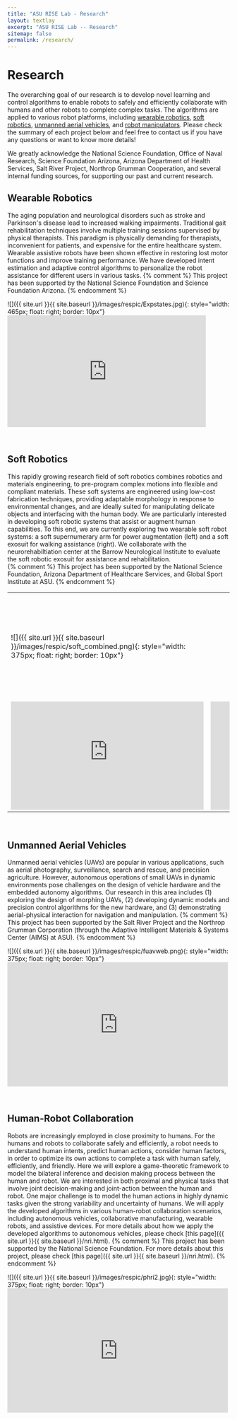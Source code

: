 ```yaml
---
title: "ASU RISE Lab - Research"
layout: textlay
excerpt: "ASU RISE Lab -- Research"
sitemap: false
permalink: /research/
---
```


# Research

The overarching goal of our research is to develop novel learning and 
control algorithms to enable robots to safely and efficiently collaborate 
with humans and other robots to complete complex tasks. The algorithms are 
applied to various robot platforms, including [wearable robotics](#wearable-robotics), [soft robotics](#soft-robotics), 
[unmanned aerial vehicles](#unmanned-aerial-vehicles), and [robot manipulators](#human-robot-collaboration). Please check the summary of each 
project below and feel free to contact us if you have any questions or want to know more details!

We greatly acknowledge the National Science Foundation, Office of Naval Research, 
Science Foundation Arizona, Arizona Department of Health Services, Salt River Project, Northrop Grumman Cooperation, 
and several internal funding sources, for supporting our past and current research.

## Wearable Robotics
The aging population and neurological disorders such as stroke 
and Parkinson's disease lead to increased walking impairments. 
Traditional gait rehabilitation techniques involve multiple 
training sessions supervised by physical therapists. This paradigm 
is physically demanding for therapists, inconvenient for patients, 
and expensive for the entire healthcare system. Wearable assistive 
robots have been shown effective in restoring lost motor functions 
and improve training performance. We have developed intent estimation 
and adaptive control algorithms to personalize the robot assistance 
for different users in various tasks.
{% comment %}
This project has been supported by the National Science Foundation and Science Foundation Arizona.
{% endcomment %}

<div class="col-sm-6 clearfix">
![]({{ site.url }}{{ site.baseurl }}/images/respic/Expstates.jpg){: style="width: 465px; float: right; border: 10px"}
</div>
<div class="col-sm-6 clearfix">
<iframe width="450" height="253" src="https://www.youtube.com/embed/E2N7_usONDs" frameborder="0" allowfullscreen></iframe>
</div>
<p> &nbsp; </p>

## Soft Robotics
This rapidly growing research field of soft robotics combines robotics 
and materials engineering, to pre-program complex motions into flexible 
and compliant materials. These soft systems are engineered using low-cost
fabrication techniques, providing adaptable morphology in response to 
environmental changes, and are ideally suited for manipulating delicate objects 
and interfacing with the human body. We are particularly interested in developing 
soft robotic systems that assist or augment human capabilities. To this end, 
we are currently exploring two wearable soft robot systems: a soft supernumerary arm 
for power augmentation (left) and a soft exosuit for walking assistance (right). We collaborate
with the neurorehabiltiation center at the Barrow Neurological Institute to evaluate the soft robotic exosuit
for assistance and rehabilitation.  
{% comment %}
This project has been supported by the National Science Foundation, Arizona Department of Healthcare Services, and 
Global Sport Institute at ASU. 
{% endcomment %}


<table width="876">
	<tr>
		<td width="438">
			![]({{ site.url }}{{ site.baseurl }}/images/respic/soft_combined.png){: style="width: 375px; float: right; border: 10px"}
		</td>
		<td width="438>
			<iframe width="437" height="245" src="https://www.youtube.com/embed/zNls8IiVqg8" frameborder="0" allowfullscreen></iframe>
		</td>
	</tr>
	<tr>
		<td width="438">
			<iframe width="437" height="245" src="https://www.youtube.com/embed/3QqwjNVIfeo?start=39" title="YouTube video player" frameborder="0" allow="accelerometer; autoplay; clipboard-write; encrypted-media; gyroscope; picture-in-picture; web-share" allowfullscreen></iframe>
		</td>
		<td width="438">
			<iframe width="437" height="245" src="https://www.youtube.com/embed/n7Hid2VH8OA" title="YouTube video player" frameborder="0" allow="accelerometer; autoplay; clipboard-write; encrypted-media; gyroscope; picture-in-picture; web-share" allowfullscreen></iframe>
		</td>
	</tr>
</table>

<p> &nbsp; </p>

## Unmanned Aerial Vehicles
Unmanned aerial vehicles (UAVs) are popular in various applications, such as 
aerial photography, surveillance, search and rescue, and precision agriculture. However, 
autonomous operations of small UAVs in dynamic environments pose challenges on the design of vehicle hardware and 
the embedded autonomy algorithms. Our research in this area includes (1) exploring the design of morphing UAVs, 
(2) developing dynamic models and precision control algorithms for the new hardware, and (3) demonstrating aerial-physical
interaction for navigation and manipulation.
{% comment %}
This project has been supported by the Salt River Project and the Northrop Grumman Corporation (through the Adaptive Intelligent Materials & Systems Center (AIMS) at ASU).
{% endcomment %}

<div class="col-sm-5 clearfix">
![]({{ site.url }}{{ site.baseurl }}/images/respic/fuavweb.png){: style="width: 375px; float: right; border: 10px"}
</div>
<div class="col-sm-7 clearfix">
<iframe width="500" height="281" src="https://www.youtube.com/embed/ETKrxgVHOgY" frameborder="0" allowfullscreen></iframe>
</div>
<p> &nbsp; </p>

## Human-Robot Collaboration
Robots are increasingly employed in close proximity to humans. For the humans and robots to collaborate safely and 
efficiently, a robot needs to understand human intents, predict human actions, consider human factors, in order to optimize its own actions to 
complete a task with human safely, efficiently, and friendly. Here we will explore a game-theoretic framework to model the bilateral inference 
and decision making process between the human and robot. We are interested in both proximal and physical tasks that involve 
joint decision-making and joint-action between the human and robot. One major challenge is to model the human actions in highly dynamic tasks given 
the strong variability and uncertainty of humans. We will apply the developed algorithms in various human-robot collaboration 
scenarios, including autonomous vehicles, collaborative manufacturing, wearable robots, and assistive devices. For more details about how we apply the developed algorithms to autonomous vehicles, please check [this page]({{ site.url }}{{ site.baseurl }}/nri.html).
{% comment %}
This project has been supported by the National Science Foundation. For more details about this project, please check [this page]({{ site.url }}{{ site.baseurl }}/nri.html).
{% endcomment %}

<div class="col-sm-5 clearfix">
![]({{ site.url }}{{ site.baseurl }}/images/respic/phri2.jpg){: style="width: 375px; float: right; border: 10px"}
</div>
<div class="col-sm-7 clearfix">
<iframe width="500" height="281" src="https://www.youtube.com/embed/luX1xlsm6UQ" frameborder="0" allowfullscreen></iframe>
</div>
<p> &nbsp; </p>